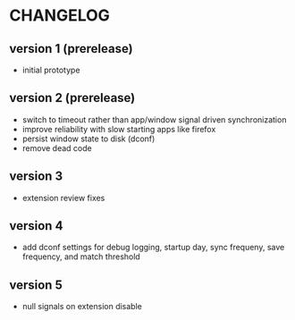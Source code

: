 # CHANGELOG

## version 1 (prerelease)

- initial prototype

## version 2 (prerelease)

- switch to timeout rather than app/window signal driven synchronization
- improve reliability with slow starting apps like firefox
- persist window state to disk (dconf)
- remove dead code

## version 3

- extension review fixes

## version 4

- add dconf settings for debug logging, startup day, sync frequeny, save frequency, and match threshold

## version 5

- null signals on extension disable
